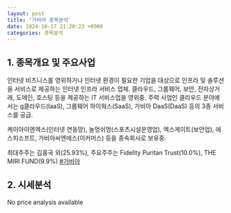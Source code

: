 ```yaml
---
layout: post
title: '가비아 종목분석'
date: 2024-10-27 21:20:23 +0900
categories: 종목분석
---
```


## 1. 종목개요 및 주요사업

인터넷 비즈니스를 영위하거나 인터넷 환경이 필요한 기업을 대상으로 인프라 및 솔루션을 서비스로 제공하는 인터넷 인프라 서비스 업체. 클라우드, 그룹웨어, 보안, 전자상거래, 도메인, 호스팅 등을 제공하는 IT 서비스업을 영위중. 주력 사업인 클라우드 분야에서는 g클라우드(IaaS), 그룹웨어 하이웍스(SaaS), 가비아 DaaS(DaaS) 등의 3종 서비스를 공급.

케이아이엔엑스(인터넷 연동망), 놀멍쉬멍(스포츠시설운영업), 엑스게이트(보안업), 에스피소프트, 가비아씨엔에스(이커머스) 등을 종속회사로 보유중. 

최대주주는 김홍국 외(25.93%), 주요주주는 Fidelity Puritan Trust(10.0%), THE MIRI FUND(9.9%)
[#가비아](#)

## 2. 시세분석

No price analysis available
